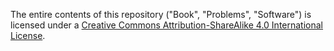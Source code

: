 The entire contents of this repository ("Book", "Problems", "Software") 
is licensed under a 
[Creative Commons Attribution-ShareAlike 4.0 International License](http://creativecommons.org/licenses/by-sa/4.0/).
